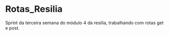 # Rotas_Resilia
 Sprint da terceira semana do módulo 4 da resilia, trabalhando com rotas get e post.
